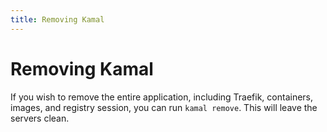 ```yaml
---
title: Removing Kamal
---
```


# Removing Kamal

If you wish to remove the entire application, including Traefik, containers, images, and registry session, you can run `kamal remove`. This will leave the servers clean.
